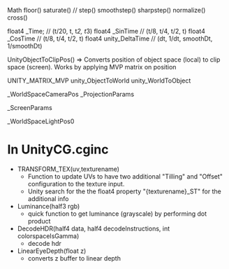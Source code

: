 Math
floor()
saturate() // 
step()
smoothstep()
sharpstep()
normalize()
cross()



float4 _Time; // (t/20, t, t*2, t*3)
float4 _SinTime // (t/8, t/4, t/2, t)
float4 _CosTime // (t/8, t/4, t/2, t)
float4 unity_DeltaTime // (dt, 1/dt, smoothDt, 1/smoothDt)


UnityObjectToClipPos() => Converts position of object space (local) to clip space (screen). Works by applying MVP matrix on position




UNITY_MATRIX_MVP
unity_ObjectToWorld
unity_WorldToObject

_WorldSpaceCameraPos
_ProjectionParams

_ScreenParams

_WorldSpaceLightPos0

# In UnityCG.cginc
- TRANSFORM_TEX(uv,texturename)
    - Function to update UVs to have two additional "Tilling" and "Offset" configuration to the texture input.
    - Unity search for the the float4 property "{texturename}_ST" for the additional info
- Luminance(half3 rgb)
    - quick function to get luminance (grayscale) by performing dot product
- DecodeHDR(half4 data, half4 decodeInstructions, int colorspaceIsGamma)
    - decode hdr
- LinearEyeDepth(float z)
    - converts z buffer to linear depth